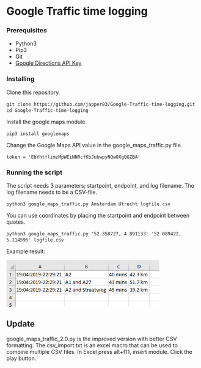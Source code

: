 # Google Traffic time logging

### Prerequisites
* Python3 
* Pip3 
* Git 
* [Google Directions API Key](https://cloud.google.com/maps-platform/?apis=routes) 

### Installing
Clone this repository.
```
git clone https://github.com/japper83/Google-Traffic-time-logging.git
cd Google-Traffic-time-logging
```

Install the google maps module.
```
pip3 install googlemaps
```

Change the Google Maps API value in the google_maps_traffic.py file.
```
token = 'EbYhtflimzMpWEiNNRcfKbJubwpyNQwOXgQGZBA'
```

### Running the script
The script needs 3 parameters; startpoint, endpoint, and log filename. The log filename needs to be a CSV-file.
```
python3 google_maps_traffic.py Amsterdam Utrecht logfile.csv
```

You can use coordinates by placing the startpoint and endpoint between quotes.
```
python3 google_maps_traffic.py '52.358727, 4.891133' '52.089422, 5.114595' logfile.csv
```
Example result:

![alt text](https://github.com/japper83/Google-Traffic-time-logging/blob/master/result.PNG)



## Update
google_maps_traffic_2.0.py is the improved version with better CSV formatting.
The csv_import.txt is an excel macro that can be used to combine multiple CSV files. 
In Excel press alt+f11, insert module. Click the play button.




